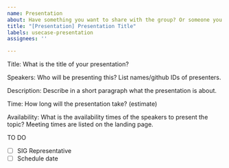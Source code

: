 ```yaml
---
name: Presentation
about: Have something you want to share with the group? Or someone you would like to invite to speak? Propose a presentation for the SIG Network weekly meetings.
title: "[Presentation] Presentation Title"
labels: usecase-presentation
assignees: ''

---
```

<!-- We welcome any topic related to our mission and charter. Typical topics: projects, real-world use-cases, challenges or success stories -->

Title: What is the title of your presentation?

Speakers: Who will be presenting this? List names/github IDs of presenters.

Description: Describe in a short paragraph what the presentation is about.

Time: How long will the presentation take? (estimate)

Availability: What is the availability times of the speakers to present the topic? Meeting times are listed on the landing page. 

TO DO
- [ ] SIG Representative
- [ ] Schedule date